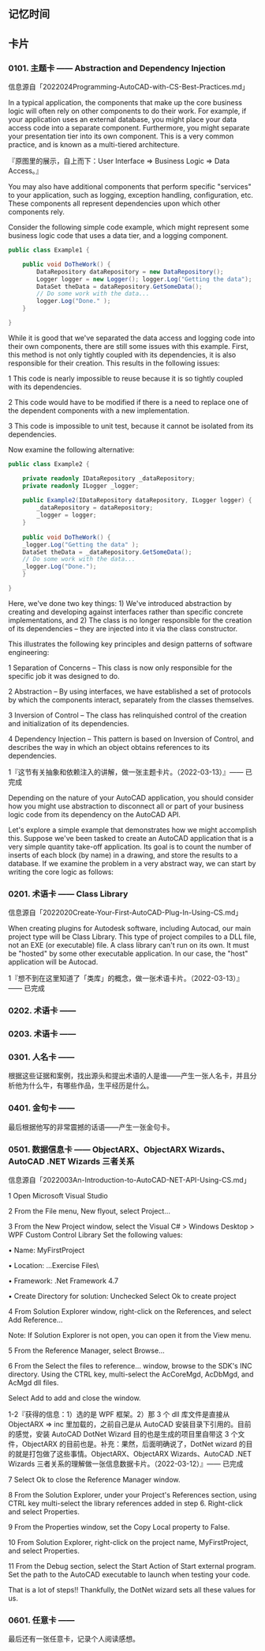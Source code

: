 ## 记忆时间

## 卡片

### 0101. 主题卡 —— Abstraction and Dependency Injection

信息源自「2022024Programming-AutoCAD-with-CS-Best-Practices.md」

In a typical application, the components that make up the core business logic will often rely on other components to do their work. For example, if your application uses an external database, you might place your data access code into a separate component. Furthermore, you might separate your presentation tier into its own component. This is a very common practice, and is known as a multi-tiered architecture.

『原图里的展示，自上而下：User Interface => Business Logic => Data Access。』

You may also have additional components that perform specific "services" to your application, such as logging, exception handling, configuration, etc. These components all represent dependencies upon which other components rely.

Consider the following simple code example, which might represent some business logic code that uses a data tier, and a logging component.

```cs
public class Example1 {

    public void DoTheWork() { 
        DataRepository dataRepository = new DataRepository(); 
        Logger logger = new Logger(); logger.Log("Getting the data"); 
        DataSet theData = dataRepository.GetSomeData(); 
        // Do some work with the data...
        logger.Log("Done." );
    }

}
```

While it is good that we've separated the data access and logging code into their own components, there are still some issues with this example. First, this method is not only tightly coupled with its dependencies, it is also responsible for their creation. This results in the following issues:

1 This code is nearly impossible to reuse because it is so tightly coupled with its dependencies.

2 This code would have to be modified if there is a need to replace one of the dependent components with a new implementation.

3 This code is impossible to unit test, because it cannot be isolated from its dependencies.

Now examine the following alternative:

```cs
public class Example2 {

    private readonly IDataRepository _dataRepository; 
    private readonly ILogger _logger; 
    
    public Example2(IDataRepository dataRepository, ILogger logger) {
        _dataRepository = dataRepository;
        _logger = logger; 
    } 
    
    public void DoTheWork() {
    _logger.Log("Getting the data" );
    DataSet theData = _dataRepository.GetSomeData();
    // Do some work with the data...
    _logger.Log("Done."); 
    }

}
```

Here, we've done two key things: 1) We've introduced abstraction by creating and developing against interfaces rather than specific concrete implementations, and 2) The class is no longer responsible for the creation of its dependencies – they are injected into it via the class constructor.

This illustrates the following key principles and design patterns of software engineering:

1 Separation of Concerns – This class is now only responsible for the specific job it was designed to do.

2 Abstraction – By using interfaces, we have established a set of protocols by which the components interact, separately from the classes themselves.

3 Inversion of Control – The class has relinquished control of the creation and initialization of its dependencies.

4 Dependency Injection – This pattern is based on Inversion of Control, and describes the way in which an object obtains references to its dependencies.

1『这节有关抽象和依赖注入的讲解，做一张主题卡片。（2022-03-13）』—— 已完成

Depending on the nature of your AutoCAD application, you should consider how you might use abstraction to disconnect all or part of your business logic code from its dependency on the AutoCAD API.

Let's explore a simple example that demonstrates how we might accomplish this. Suppose we've been tasked to create an AutoCAD application that is a very simple quantity take-off application. Its goal is to count the number of inserts of each block (by name) in a drawing, and store the results to a database. If we examine the problem in a very abstract way, we can start by writing the core logic as follows:

### 0201. 术语卡 —— Class Library

信息源自「2022020Create-Your-First-AutoCAD-Plug-In-Using-CS.md」

When creating plugins for Autodesk software, including Autocad, our main project type will be Class Library. This type of project compiles to a DLL file, not an EXE (or executable) file. A class library can't run on its own. It must be "hosted" by some other executable application. In our case, the "host" application will be Autocad.

1『想不到在这里知道了「类库」的概念，做一张术语卡片。（2022-03-13）』—— 已完成

### 0202. 术语卡 ——

### 0203. 术语卡 ——

### 0301. 人名卡 ——

根据这些证据和案例，找出源头和提出术语的人是谁——产生一张人名卡，并且分析他为什么牛，有哪些作品，生平经历是什么。

### 0401. 金句卡 ——

最后根据他写的非常震撼的话语——产生一张金句卡。

### 0501. 数据信息卡 —— ObjectARX、ObjectARX Wizards、AutoCAD .NET Wizards 三者关系

信息源自「2022003An-Introduction-to-AutoCAD-NET-API-Using-CS.md」

1 Open Microsoft Visual Studio

2 From the File menu, New flyout, select Project…

3 From the New Project window, select the Visual C# > Windows Desktop > WPF Custom Control Library Set the following values:

• Name: MyFirstProject

• Location: …Exercise Files\

• Framework: .Net Framework 4.7

• Create Directory for solution: Unchecked Select Ok to create project

4 From Solution Explorer window, right-click on the References, and select Add Reference…

Note: If Solution Explorer is not open, you can open it from the View menu.

5 From the Reference Manager, select Browse…

6 From the Select the files to reference… window, browse to the SDK's INC directory. Using the CTRL key, multi-select the AcCoreMgd, AcDbMgd, and AcMgd dll files.

Select Add to add and close the window.

1-2『获得的信息：1）选的是 WPF 框架。2）那 3 个 dll 库文件是直接从 ObjectARX => inc 里加载的，之前自己是从 AutoCAD 安装目录下引用的。目前的感觉，安装 AutoCAD DotNet Wizard 目的也是生成的项目里自带这 3 个文件，ObjectARX 的目前也是。补充：果然，后面明确说了，DotNet wizard 的目的就是打包做了这些事情。ObjectARX、ObjectARX Wizards、AutoCAD .NET Wizards 三者关系的理解做一张信息数据卡片。（2022-03-12）』—— 已完成

7 Select Ok to close the Reference Manager window.

8 From the Solution Explorer, under your Project's References section, using CTRL key multi-select the library references added in step 6. Right-click and select Properties.

9 From the Properties window, set the Copy Local property to False.

10 From Solution Explorer, right-click on the project name, MyFirstProject, and select Properties.

11 From the Debug section, select the Start Action of Start external program. Set the path to the AutoCAD executable to launch when testing your code.

That is a lot of steps!! Thankfully, the DotNet wizard sets all these values for us.

### 0601. 任意卡 ——

最后还有一张任意卡，记录个人阅读感想。


